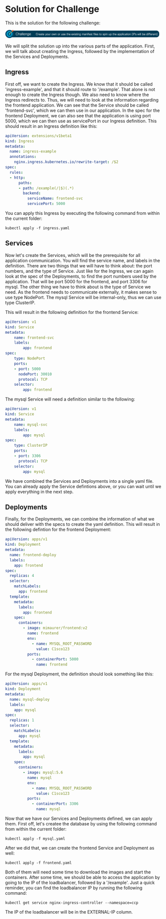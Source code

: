 # Solution for Challenge

This is the solution for the following challenge:

![Challenge](../img/challenge.png?raw=true "Challenge")

We will split the solution up into the various parts of the application. First, we will talk about creating the Ingress, followed by the implementation of the Services and Deployments.

## Ingress

First off, we want to create the Ingress. We know that it should be called 'ingress-example', and that it should route to '/example'. That alone is not enough to create the Ingress though. We also need to know where the Ingress redirects to. Thus, we will need to look at the information regarding the frontend application. We can see that the Service should be called 'frontend-svc', which we can then use in our application. In the spec for the frontend Deployment, we can also see that the application is using port 5000, which we can then use as servicePort in our Ingress definition. This should result in an Ingress definition like this:

```yaml
apiVersion: extensions/v1beta1
kind: Ingress
metadata:
  name: ingress-example
  annotations:
    nginx.ingress.kubernetes.io/rewrite-target: /$2
spec:
  rules:
  - http:
      paths:
      - path: /example(/|$)(.*)
        backend:
          serviceName: frontend-svc
          servicePort: 5000
```

You can apply this Ingress by executing the following command from within the current folder:

```
kubectl apply -f ingress.yaml
```

## Services

Now let's create the Services, which will be the prerequisite for all application communication. You will find the service name, and labels in the definition. There are two things that we will have to think about: the port numbers, and the type of Service. Just like for the Ingress, we can again look at the spec of the Deployments, to find the port numbers used by the application. That will be port 5000 for the frontend, and port 3306 for mysql. The other thing we have to think about is the type of Service we need. As the frontend needs to communicate externally, it makes sense to use type NodePort. The mysql Service will be internal-only, thus we can use type ClusterIP.

This will result in the following definition for the frontend Service:

```yaml
apiVersion: v1
kind: Service
metadata:
    name: frontend-svc
    labels:
        app: frontend
spec:
    type: NodePort
    ports:
    - port: 5000
      nodePort: 30010
      protocol: TCP
    selector:
        app: frontend
```

The mysql Service will need a definition similar to the following:

```yaml
apiVersion: v1
kind: Service
metadata:
    name: mysql-svc
    labels:
        app: mysql
spec:
    type: ClusterIP
    ports:
    - port: 3306
      protocol: TCP
    selector:
        app: mysql
```

We have combined the Services and Deployments into a single yaml file. You can already apply the Service defintions above, or you can wait until we apply everything in the next step.

## Deployments

Finally, for the Deployments, we can combine the information of what we should deliver with the specs to create the yaml definition. This will result in the following defintion for the frontend Deployment:

```yaml
apiVersion: apps/v1
kind: Deployment
metadata:
  name: frontend-deploy
  labels:
    app: frontend
spec:
  replicas: 4
  selector:
    matchLabels:
      app: frontend
  template:
    metadata:
      labels:
        app: frontend
    spec:
      containers:
        - image: mimaurer/frontend:v2
          name: frontend
          env:
            - name: MYSQL_ROOT_PASSWORD
              value: C1sco123
          ports:
            - containerPort: 5000
              name: frontend
```

For the mysql Deployment, the definition should look something like this:

```yaml
apiVersion: apps/v1
kind: Deployment
metadata:
  name: mysql-deploy
  labels:
    app: mysql
spec:
  replicas: 1
  selector:
    matchLabels:
      app: mysql
  template:
    metadata:
      labels:
        app: mysql
    spec:
      containers:
        - image: mysql:5.6
          name: mysql
          env:
            - name: MYSQL_ROOT_PASSWORD
              value: C1sco123
          ports:
            - containerPort: 3306
              name: mysql
```

Now that we have our Services and Deployments defined, we can apply them. First off, let's createe the database by using the following command from within the current folder:

```
kubectl apply -f mysql.yaml
```

After we did that, we can create the frontend Service and Deployment as well:

```
kubectl apply -f frontend.yaml
```

Both of them will need some time to download the images and start the containers. After some time, we should be able to access the application by going to the IP of the loadbalancer, followed by a '/example'. Just a quick reminder, you can find the loadbalancer IP by running the following command:

```
kubectl get service nginx-ingress-controller --namespace=ccp
```

The IP of the loadbalancer will be in the EXTERNAL-IP column.
